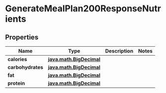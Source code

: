 
# GenerateMealPlan200ResponseNutrients

## Properties
Name | Type | Description | Notes
------------ | ------------- | ------------- | -------------
**calories** | [**java.math.BigDecimal**](java.math.BigDecimal.md) |  | 
**carbohydrates** | [**java.math.BigDecimal**](java.math.BigDecimal.md) |  | 
**fat** | [**java.math.BigDecimal**](java.math.BigDecimal.md) |  | 
**protein** | [**java.math.BigDecimal**](java.math.BigDecimal.md) |  | 




